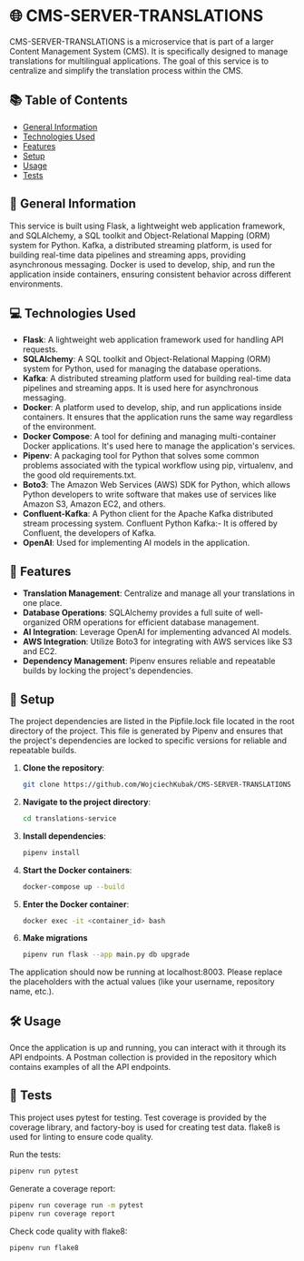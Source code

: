 # 🌐 CMS-SERVER-TRANSLATIONS

CMS-SERVER-TRANSLATIONS is a microservice that is part of a larger Content Management System (CMS). It is specifically designed to manage translations for multilingual applications. The goal of this service is to centralize and simplify the translation process within the CMS.

## 📚 Table of Contents

- [General Information](#-general-information)
- [Technologies Used](#-technologies-used)
- [Features](#-features)
- [Setup](#-setup)
- [Usage](#-usage)
- [Tests](#-tests)

## 📝 General Information

This service is built using Flask, a lightweight web application framework, and SQLAlchemy, a SQL toolkit and Object-Relational Mapping (ORM) system for Python. Kafka, a distributed streaming platform, is used for building real-time data pipelines and streaming apps, providing asynchronous messaging. Docker is used to develop, ship, and run the application inside containers, ensuring consistent behavior across different environments.

## 💻 Technologies Used

- **Flask**: A lightweight web application framework used for handling API requests.
- **SQLAlchemy**: A SQL toolkit and Object-Relational Mapping (ORM) system for Python, used for managing the database operations.
- **Kafka**: A distributed streaming platform used for building real-time data pipelines and streaming apps. It is used here for asynchronous messaging.
- **Docker**: A platform used to develop, ship, and run applications inside containers. It ensures that the application runs the same way regardless of the environment.
- **Docker Compose**: A tool for defining and managing multi-container Docker applications. It's used here to manage the application's services.
- **Pipenv**: A packaging tool for Python that solves some common problems associated with the typical workflow using pip, virtualenv, and the good old requirements.txt.
- **Boto3**: The Amazon Web Services (AWS) SDK for Python, which allows Python developers to write software that makes use of services like Amazon S3, Amazon EC2, and others.
- **Confluent-Kafka**: A Python client for the Apache Kafka distributed stream processing system. Confluent Python Kafka:- It is offered by Confluent, the developers of Kafka.
- **OpenAI**: Used for implementing AI models in the application.

## 🌟 Features

- **Translation Management**: Centralize and manage all your translations in one place.
- **Database Operations**: SQLAlchemy provides a full suite of well-organized ORM operations for efficient database management.
- **AI Integration**: Leverage OpenAI for implementing advanced AI models.
- **AWS Integration**: Utilize Boto3 for integrating with AWS services like S3 and EC2.
- **Dependency Management**: Pipenv ensures reliable and repeatable builds by locking the project's dependencies.

## 🚀 Setup

The project dependencies are listed in the Pipfile.lock file located in the root directory of the project. This file is generated by Pipenv and ensures that the project's dependencies are locked to specific versions for reliable and repeatable builds.

1. **Clone the repository**:

   ```bash
   git clone https://github.com/WojciechKubak/CMS-SERVER-TRANSLATIONS
   ```

2. **Navigate to the project directory**:

   ```bash
   cd translations-service
   ```

3. **Install dependencies**:

   ```bash
   pipenv install
   ```

4. **Start the Docker containers**:

   ```bash
   docker-compose up --build
   ```

5. **Enter the Docker container**:

   ```bash
   docker exec -it <container_id> bash
   ```

6. **Make migrations**

   ```bash
   pipenv run flask --app main.py db upgrade
   ```

The application should now be running at localhost:8003.
Please replace the placeholders with the actual values (like your username, repository name, etc.).

## 🛠️ Usage

Once the application is up and running, you can interact with it through its API endpoints. A Postman collection is provided in the repository which contains examples of all the API endpoints.

## 🧪 Tests

This project uses pytest for testing. Test coverage is provided by the coverage library, and factory-boy is used for creating test data. flake8 is used for linting to ensure code quality.

Run the tests:

```bash
pipenv run pytest
```

Generate a coverage report:

```bash
pipenv run coverage run -m pytest
pipenv run coverage report
```

Check code quality with flake8:

```bash
pipenv run flake8
```
